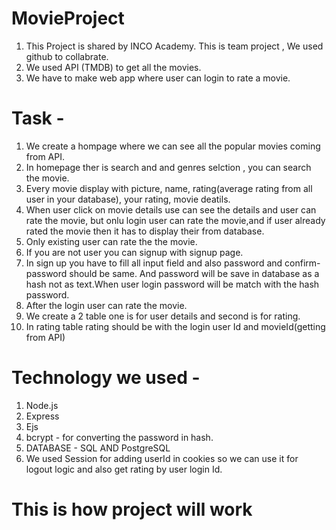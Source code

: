 # MovieProject

1. This Project is shared by INCO Academy. This is team project , We used github to collabrate.
2. We used API (TMDB) to get all the movies.
3. We have to make web app where user can login to rate a movie.

# Task -

1. We create a hompage where we can see all the popular movies coming from API.
2. In homepage ther is search and and genres selction , you can search the movie.
3. Every movie display with picture, name, rating(average rating from all user in your database), your rating, movie deatils.
4. When user click on movie details use can see the details and user can rate the movie, but onlu login user can rate the movie,and if user already rated the movie then it has to display their from database.
5. Only existing user can rate the the movie.
6. If you are not user you can signup with signup page.
7. In sign up you have to fill all input field and also password and confirm-password should be same. And password will be save in database as a hash not as text.When user login password will be match with the hash password.
8. After the login user can rate the movie.
9. We create a 2 table one is for user details and second is for rating.
10. In rating table rating should be with the login user Id and movieId(getting from API)

# Technology we used -
1. Node.js
2. Express
3. Ejs
4. bcrypt -  for converting the password in hash.
5. DATABASE - SQL AND PostgreSQL
6. We used Session for adding userId in cookies so we can use it for logout logic and also get rating by user login Id.

# This is how project will work

